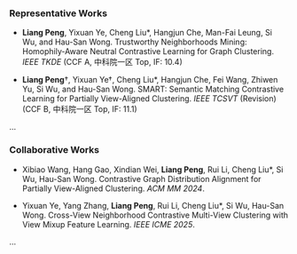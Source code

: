 ### Representative Works

- <strong><strong>Liang Peng</strong></strong>, Yixuan Ye, Cheng Liu\*, Hangjun Che, Man-Fai Leung, Si Wu, and Hau-San Wong. Trustworthy Neighborhoods Mining: Homophily-Aware Neutral Contrastive Learning for Graph Clustering. *IEEE TKDE* (CCF A, 中科院一区 Top, IF: 10.4)

- <strong><strong>Liang Peng</strong></strong>†, Yixuan Ye†, Cheng Liu\*, Hangjun Che, Fei Wang, Zhiwen Yu, Si Wu, and Hau-San Wong. SMART: Semantic Matching Contrastive Learning for Partially View-Aligned Clustering. *IEEE TCSVT* (Revision)(CCF B, 中科院一区 Top, IF: 11.1)

...

### Collaborative Works

- Xibiao Wang, Hang Gao, Xindian Wei, <strong><strong>Liang Peng</strong></strong>, Rui Li, Cheng Liu\*, Si Wu, Hau-San Wong. Contrastive Graph Distribution Alignment for Partially View-Aligned Clustering. *ACM MM 2024*.

- Yixuan Ye, Yang Zhang, <strong><strong>Liang Peng</strong></strong>, Rui Li, Cheng Liu\*, Si Wu, Hau-San Wong. Cross-View Neighborhood Contrastive Multi-View Clustering with View Mixup Feature Learning. *IEEE ICME 2025*.

...